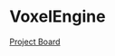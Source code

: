 # VoxelEngine

[Project Board](https://trello.com/b/2YI795DN/voxelengine)

<!-- command to run on linux `make test` --->
